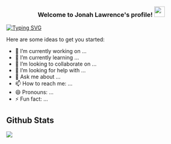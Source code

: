 <h3 align="center">
  Welcome to Jonah Lawrence's profile!
  <img src="https://media.giphy.com/media/hvRJCLFzcasrR4ia7z/giphy.gif" width="28">
</h3>

[![Typing SVG](https://readme-typing-svg.herokuapp.com?font=One+Day&size=24&center=true&vCenter=true&width=600&height=60&lines=Front-end+Web+and+App+Developer;Self-taught+Machine+Learning+Engineer;Passionate+about+Natural+Language+Processing;%23alwayscoding)](https://git.io/typing-svg)

Here are some ideas to get you started:

- 🔭 I’m currently working on ...
- 🌱 I’m currently learning ...
- 👯 I’m looking to collaborate on ...
- 🤔 I’m looking for help with ...
- 💬 Ask me about ...
- 📫 How to reach me: ...
- 😄 Pronouns: ...
- ⚡ Fun fact: ...


## Github Stats  
<div align="left"><img src="https://github-readme-stats.vercel.app/api?username=PAVincius&theme=react&show_icons=true&count_private=true&hide_border=true" align="center" /></div
